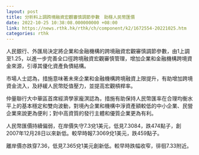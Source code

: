 ```yaml
---
layout: post
title: 分析料上調跨境融資宏觀審慎調節參數　助穩人民幣匯價
date: 2022-10-25 10:38:08.000000000 +08:00
link: https://news.rthk.hk/rthk/ch/component/k2/1672554-20221025.htm
categories: rthk
---
```


人民銀行、外匯局決定將企業和金融機構的跨境融資宏觀審慎調節參數，由1上調至1.25，以進一步完善全口徑跨境融資宏觀審慎管理，增加企業和金融機構跨境資金來源，引導其優化資產負債結構。

市場人士認為，措施意味著未來企業和金融機構跨境融資上限提升，有助增加跨境資金流入，及紓緩人民幣貶值壓力，並提高宏觀槓桿率。

仲量聯行大中華區首席經濟學家龐溟認為，措施有助保持人民幣匯率在合理均衡水平上的基本穩定和雙向波動，對境內企業和機構中淨資產額較低的中小企業、民營企業來說更為便利；對中高資質的發行主體和優質企業更為有利。

人民幣匯價持續偏弱，在岸價失守7.3兌1美元，低見7.3084，跌474點子，創2007年12月28日以來新低。較早時報7.3069兌1美元，跌459點子。

離岸價亦跌穿7.36，低見7.365兌1美元創新低。較早時跌幅收窄，徘徊7.33附近。
